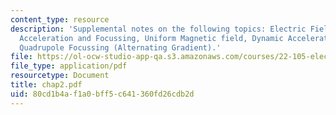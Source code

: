 ```yaml
---
content_type: resource
description: 'Supplemental notes on the following topics: Electric Field Alone, Electrostatic
  Acceleration and Focussing, Uniform Magnetic field, Dynamic Accelerators, Magnetic
  Quadrupole Focussing (Alternating Gradient).'
file: https://ol-ocw-studio-app-qa.s3.amazonaws.com/courses/22-105-electromagnetic-interactions-fall-2005/80cd1b4af1a0bff5c641360fd26cdb2d_chap2.pdf
file_type: application/pdf
resourcetype: Document
title: chap2.pdf
uid: 80cd1b4a-f1a0-bff5-c641-360fd26cdb2d
---
```

